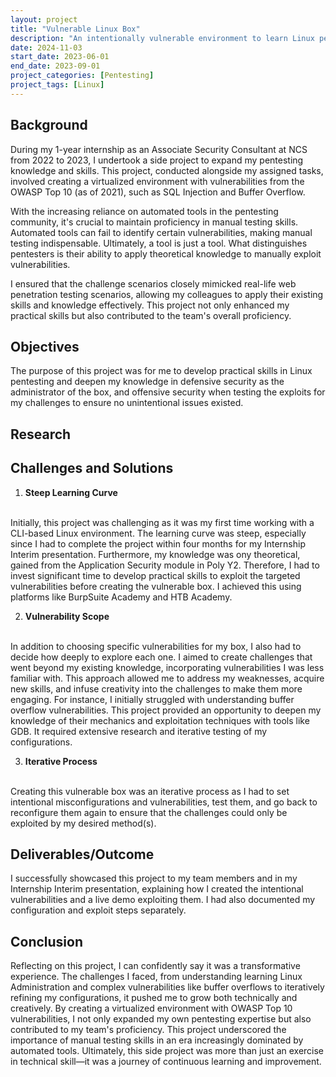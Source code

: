 ```yaml
---
layout: project
title: "Vulnerable Linux Box"
description: "An intentionally vulnerable environment to learn Linux pentesting."
date: 2024-11-03
start_date: 2023-06-01
end_date: 2023-09-01
project_categories: [Pentesting]
project_tags: [Linux]
---
```


## Background
During my 1-year internship as an Associate Security Consultant at NCS from 2022 to 2023, I undertook a side project to expand my pentesting knowledge and skills. This project, conducted alongside my assigned tasks, involved creating a virtualized environment with vulnerabilities from the OWASP Top 10 (as of 2021), such as SQL Injection and Buffer Overflow.

With the increasing reliance on automated tools in the pentesting community, it's crucial to maintain proficiency in manual testing skills. Automated tools can fail to identify certain vulnerabilities, making manual testing indispensable. Ultimately, a tool is just a tool. What distinguishes pentesters is their ability to apply theoretical knowledge to manually exploit vulnerabilities.

I ensured that the challenge scenarios closely mimicked real-life web penetration testing scenarios, allowing my colleagues to apply their existing skills and knowledge effectively. This project not only enhanced my practical skills but also contributed to the team's overall proficiency.

## Objectives
The purpose of this project was for me to develop practical skills in Linux pentesting and deepen my knowledge in defensive security as the administrator of the box, and offensive security when testing the exploits for my challenges to ensure no unintentional issues existed.

## Research

## Challenges and Solutions
1. **Steep Learning Curve**
<br>
Initially, this project was challenging as it was my first time working with a CLI-based Linux environment. The learning curve was steep, especially since I had to complete the project within four months for my Internship Interim presentation. Furthermore, my knowledge was ony theoretical, gained from the Application Security module in Poly Y2. Therefore, I had to invest significant time to develop practical skills to exploit the targeted vulnerabilities before creating the vulnerable box. I achieved this using platforms like BurpSuite Academy and HTB Academy.

2. **Vulnerability Scope**
<br>
In addition to choosing specific vulnerabilities for my box, I also had to decide how deeply to explore each one. I aimed to create challenges that went beyond my existing knowledge, incorporating vulnerabilities I was less familiar with. This approach allowed me to address my weaknesses, acquire new skills, and infuse creativity into the challenges to make them more engaging. For instance, I initially struggled with understanding buffer overflow vulnerabilities. This project provided an opportunity to deepen my knowledge of their mechanics and exploitation techniques with tools like GDB. It required extensive research and iterative testing of my configurations.

3. **Iterative Process**
<br>
Creating this vulnerable box was an iterative process as I had to set intentional misconfigurations and vulnerabilities, test them, and go back to reconfigure them again to ensure that the challenges could only be exploited by my desired method(s).

## Deliverables/Outcome
I successfully showcased this project to my team members and in my Internship Interim presentation, explaining how I created the intentional vulnerabilities and a live demo exploiting them. I had also documented my configuration and exploit steps separately.

## Conclusion
Reflecting on this project, I can confidently say it was a transformative experience. The challenges I faced, from understanding learning Linux Administration and complex vulnerabilities like buffer overflows to iteratively refining my configurations, it pushed me to grow both technically and creatively. By creating a virtualized environment with OWASP Top 10 vulnerabilities, I not only expanded my own pentesting expertise but also contributed to my team's proficiency. This project underscored the importance of manual testing skills in an era increasingly dominated by automated tools. Ultimately, this side project was more than just an exercise in technical skill—it was a journey of continuous learning and improvement.